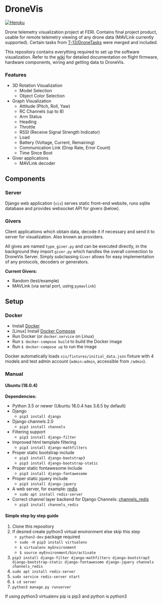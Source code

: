 # DroneVis

[![Heroku](https://heroku-badge.herokuapp.com/?app=dronevis&style=flat)](https://dronevis.herokuapp.com/)

Drone telemetry visualization project at FERI. Contains final project product, usable for remote telemetry viewing of any drone data (MAVLink currently supported). Certain tasks from [T-13/DroneTasks](https://github.com/T-13/DroneTasks) were merged and included.

This repository contains everything required to set up the software visualization. Refer to the [wiki](https://github.com/T-13/DroneVis/wiki) for detailed documentation on flight firmware, hardware components, wiring and getting data to DroneVis.


### Features

- 3D Rotation Visualization
  - Model Selection
  - Object Color Selection
- Graph Visualization
  - Attitude (Pitch, Roll, Yaw)
  - RC Channels (up to 8)
  - Arm Status
  - Heading
  - Throttle
  - RSSI (Receive Signal Strength Indicator)
  - Load
  - Battery (Voltage, Current, Remaining)
  - Communication Link (Drop Rate, Error Count)
  - Time Since Boot
- Giver applications
  - MAVLink decoder


## Components

### Server

Django web application (`vis`) serves static front-end website, runs sqlite database and provides websocket API for givers (below).

### Givers

Client applications which obtain data, decode it if necessary and send it to server for visualization. Also known as providers.

All gives are named `type_giver.py` and can be executed directly, in the background they import `giver.py` which handles the overall connection to DroneVis Server. Simply subclassing `Giver` allows for easy implementation of any protocols, decoders or generators.

**Current Givers:**
- Random (test/example)
- MAVLink (via serial port, using `pymavlink`)


## Setup

### Docker

- Install [Docker](https://www.docker.com/get-started)
- [Linux] Install [Docker Compose](https://docs.docker.com/compose/install/)
- Run Docker (or `docker.service` on Linux)
- Run `$ docker-compose build` to build the Docker image
- Run `$ docker-compose up` to run the image

Docker automatically loads `vis/fixtures/initial_data.json` fixture with 4 models and test admin account (`admin:admin`, accessible from `/admin`).

### Manual

#### Ubuntu (18.0.4)

**Dependencies:**
- Python 3.5 or newer (Ubuntu 18.0.4 has 3.6.5 by default)
- Django
    - `pip3 install django`
- Django channels 2.0
    - `pip3 install channels`
- Filtering support
    - `pip3 install django-filter`
- Improved html template filtering
    - `pip3 install django-mathfilters`
- Proper static bootstrap include
    - `pip3 install django-bootstrap3`
    - `pip3 install django-bootstrap-static`
- Proper static fontawesome include
    - `pip3 install django-fontawesome`
- Proper static jquery include
    - `pip3 install django-jquery`
- A web server, for example: [redis](https://redis.io/)
    - `sudo apt install redis-server`
- Correct channel layer backend for Django Channels: [channels_redis](https://github.com/django/channels_redis)
    - `pip3 install channels_redis`

#### Simple step by step guide

1. Clone this repository
2. If desired create python3 virtual environment else skip this step
    - `python3-dev` package required
    - `sudo -H pip3 install virtualenv`
    - `$ virtualenv myEnvironment`
    - `$ source myEnvironment/bin/activate`
3. `pip3 install django-filter django-mathfilters django-bootstrap3 django-bootstrap-static django-fontawesome django-jquery channels channels_redis`
4. `sudo apt install redis-server`
5. `sudo service redis-server start`
6. `$ cd server`
7. `python3 manage.py runserver`

If using python3 virtualenv pip is pip3 and python is python3
